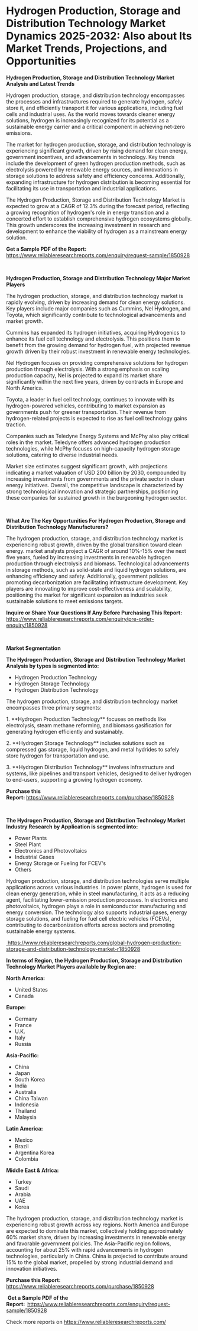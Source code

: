 <p><h1>Hydrogen Production, Storage and Distribution Technology Market Dynamics 2025-2032: Also about Its Market Trends, Projections, and Opportunities</h1></p><p><strong>Hydrogen Production, Storage and Distribution Technology Market Analysis and Latest Trends</strong></p>
<p><p>Hydrogen production, storage, and distribution technology encompasses the processes and infrastructures required to generate hydrogen, safely store it, and efficiently transport it for various applications, including fuel cells and industrial uses. As the world moves towards cleaner energy solutions, hydrogen is increasingly recognized for its potential as a sustainable energy carrier and a critical component in achieving net-zero emissions.</p><p>The market for hydrogen production, storage, and distribution technology is experiencing significant growth, driven by rising demand for clean energy, government incentives, and advancements in technology. Key trends include the development of green hydrogen production methods, such as electrolysis powered by renewable energy sources, and innovations in storage solutions to address safety and efficiency concerns. Additionally, expanding infrastructure for hydrogen distribution is becoming essential for facilitating its use in transportation and industrial applications.</p><p>The Hydrogen Production, Storage and Distribution Technology Market is expected to grow at a CAGR of 12.3% during the forecast period, reflecting a growing recognition of hydrogen's role in energy transition and a concerted effort to establish comprehensive hydrogen ecosystems globally. This growth underscores the increasing investment in research and development to enhance the viability of hydrogen as a mainstream energy solution.</p></p>
<p><strong>Get a Sample PDF of the Report:&nbsp;</strong> <a href="https://www.reliableresearchreports.com/enquiry/request-sample/1850928?utm_campaign=3265&utm_medium=2&utm_source=Github&utm_content=ia&utm_term=26032025&utm_id=hydrogen-production-storage-and-distribution-technology">https://www.reliableresearchreports.com/enquiry/request-sample/1850928</a></p>
<p>&nbsp;</p>
<p><strong>Hydrogen Production, Storage and Distribution Technology Major Market Players</strong></p>
<p><p>The hydrogen production, storage, and distribution technology market is rapidly evolving, driven by increasing demand for clean energy solutions. Key players include major companies such as Cummins, Nel Hydrogen, and Toyota, which significantly contribute to technological advancements and market growth.</p><p>Cummins has expanded its hydrogen initiatives, acquiring Hydrogenics to enhance its fuel cell technology and electrolysis. This positions them to benefit from the growing demand for hydrogen fuel, with projected revenue growth driven by their robust investment in renewable energy technologies.</p><p>Nel Hydrogen focuses on providing comprehensive solutions for hydrogen production through electrolysis. With a strong emphasis on scaling production capacity, Nel is projected to expand its market share significantly within the next five years, driven by contracts in Europe and North America.</p><p>Toyota, a leader in fuel cell technology, continues to innovate with its hydrogen-powered vehicles, contributing to market expansion as governments push for greener transportation. Their revenue from hydrogen-related projects is expected to rise as fuel cell technology gains traction.</p><p>Companies such as Teledyne Energy Systems and McPhy also play critical roles in the market. Teledyne offers advanced hydrogen production technologies, while McPhy focuses on high-capacity hydrogen storage solutions, catering to diverse industrial needs. </p><p>Market size estimates suggest significant growth, with projections indicating a market valuation of USD 200 billion by 2030, compounded by increasing investments from governments and the private sector in clean energy initiatives. Overall, the competitive landscape is characterized by strong technological innovation and strategic partnerships, positioning these companies for sustained growth in the burgeoning hydrogen sector.</p></p>
<p>&nbsp;</p>
<p><strong>What Are The Key Opportunities For Hydrogen Production, Storage and Distribution Technology Manufacturers?</strong></p>
<p><p>The hydrogen production, storage, and distribution technology market is experiencing robust growth, driven by the global transition toward clean energy. market analysts project a CAGR of around 10%-15% over the next five years, fueled by increasing investments in renewable hydrogen production through electrolysis and biomass. Technological advancements in storage methods, such as solid-state and liquid hydrogen solutions, are enhancing efficiency and safety. Additionally, government policies promoting decarbonization are facilitating infrastructure development. Key players are innovating to improve cost-effectiveness and scalability, positioning the market for significant expansion as industries seek sustainable solutions to meet emissions targets.</p></p>
<p><strong>Inquire or Share Your Questions If Any Before Purchasing This Report:</strong> <a href="https://www.reliableresearchreports.com/enquiry/pre-order-enquiry/1850928?utm_campaign=3265&utm_medium=2&utm_source=Github&utm_content=ia&utm_term=26032025&utm_id=hydrogen-production-storage-and-distribution-technology">https://www.reliableresearchreports.com/enquiry/pre-order-enquiry/1850928</a></p>
<p>&nbsp;</p>
<p><strong>Market Segmentation</strong></p>
<p><strong>The Hydrogen Production, Storage and Distribution Technology Market Analysis by types is segmented into:</strong></p>
<p><ul><li>Hydrogen Production Technology</li><li>Hydrogen Storage Technology</li><li>Hydrogen Distribution Technology</li></ul></p>
<p><p>The hydrogen production, storage, and distribution technology market encompasses three primary segments: </p><p>1. **Hydrogen Production Technology** focuses on methods like electrolysis, steam methane reforming, and biomass gasification for generating hydrogen efficiently and sustainably. </p><p>2. **Hydrogen Storage Technology** includes solutions such as compressed gas storage, liquid hydrogen, and metal hydrides to safely store hydrogen for transportation and use. </p><p>3. **Hydrogen Distribution Technology** involves infrastructure and systems, like pipelines and transport vehicles, designed to deliver hydrogen to end-users, supporting a growing hydrogen economy.</p></p>
<p><strong>Purchase this Report:&nbsp;</strong><a href="https://www.reliableresearchreports.com/purchase/1850928?utm_campaign=3265&utm_medium=2&utm_source=Github&utm_content=ia&utm_term=26032025&utm_id=hydrogen-production-storage-and-distribution-technology">https://www.reliableresearchreports.com/purchase/1850928</a></p>
<p>&nbsp;</p>
<p><strong>The Hydrogen Production, Storage and Distribution Technology Market Industry Research by Application is segmented into:</strong></p>
<p><ul><li>Power Plants</li><li>Steel Plant</li><li>Electronics and Photovoltaics</li><li>Industrial Gases</li><li>Energy Storage or Fueling for FCEV's</li><li>Others</li></ul></p>
<p><p>Hydrogen production, storage, and distribution technologies serve multiple applications across various industries. In power plants, hydrogen is used for clean energy generation, while in steel manufacturing, it acts as a reducing agent, facilitating lower-emission production processes. In electronics and photovoltaics, hydrogen plays a role in semiconductor manufacturing and energy conversion. The technology also supports industrial gases, energy storage solutions, and fueling for fuel cell electric vehicles (FCEVs), contributing to decarbonization efforts across sectors and promoting sustainable energy systems.</p></p>
<p><a href="https://www.reliableresearchreports.com/global-hydrogen-production-storage-and-distribution-technology-market-r1850928?utm_campaign=3265&utm_medium=2&utm_source=Github&utm_content=ia&utm_term=26032025&utm_id=hydrogen-production-storage-and-distribution-technology">&nbsp;https://www.reliableresearchreports.com/global-hydrogen-production-storage-and-distribution-technology-market-r1850928</a></p>
<p><strong>In terms of Region, the Hydrogen Production, Storage and Distribution Technology Market Players available by Region are:</strong></p>
<p>
    <p> <strong> North America: </strong>
        <ul>
            <li>United States</li>
            <li>Canada</li>
        </ul>
        </p> 
    <p> <strong> Europe: </strong>
        <ul>
            <li>Germany</li>
            <li>France</li>
            <li>U.K.</li>
            <li>Italy</li>
            <li>Russia</li>
        </ul>
        </p> 
    <p> <strong> Asia-Pacific: </strong>
        <ul>
            <li>China</li>
            <li>Japan</li>
            <li>South Korea</li>
            <li>India</li>
            <li>Australia</li>
            <li>China Taiwan</li>
            <li>Indonesia</li>
            <li>Thailand</li>
            <li>Malaysia</li>
        </ul>
        </p> 
    <p> <strong> Latin America: </strong>
        <ul>
            <li>Mexico</li>
            <li>Brazil</li>
            <li>Argentina Korea</li>
            <li>Colombia</li>
        </ul>
        </p> 
    <p> <strong> Middle East & Africa: </strong>
        <ul>
            <li>Turkey</li>
            <li>Saudi</li>
            <li>Arabia</li>
            <li>UAE</li>
            <li>Korea</li>
        </ul>
    </p>
    </p>
<p><p>The hydrogen production, storage, and distribution technology market is experiencing robust growth across key regions. North America and Europe are expected to dominate this market, collectively holding approximately 60% market share, driven by increasing investments in renewable energy and favorable government policies. The Asia-Pacific region follows, accounting for about 25% with rapid advancements in hydrogen technologies, particularly in China. China is projected to contribute around 15% to the global market, propelled by strong industrial demand and innovation initiatives.</p></p>
<p><strong>Purchase this Report: </strong><a href="https://www.reliableresearchreports.com/purchase/1850928?utm_campaign=3265&utm_medium=2&utm_source=Github&utm_content=ia&utm_term=26032025&utm_id=hydrogen-production-storage-and-distribution-technology">https://www.reliableresearchreports.com/purchase/1850928</a></p>
<p>&nbsp;<strong>Get a Sample PDF of the Report:&nbsp;&nbsp;</strong><a href="https://www.reliableresearchreports.com/enquiry/request-sample/1850928?utm_campaign=3265&utm_medium=2&utm_source=Github&utm_content=ia&utm_term=26032025&utm_id=hydrogen-production-storage-and-distribution-technology">https://www.reliableresearchreports.com/enquiry/request-sample/1850928</a></p>
<p><strong></strong></p>
<p>Check more reports on <a href="https://www.reliableresearchreports.com/?utm_campaign=3265&utm_medium=2&utm_source=Github&utm_content=ia&utm_term=26032025&utm_id=hydrogen-production-storage-and-distribution-technology">https://www.reliableresearchreports.com/</a></p>